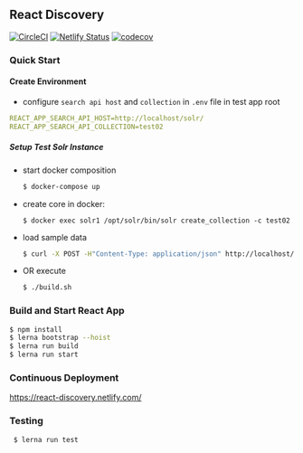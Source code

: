 ## React Discovery
[![CircleCI](https://circleci.com/gh/ubl-chj/react-discovery.svg?style=shield)](https://circleci.com/gh/ubl-chj/react-discovery)
[![Netlify Status](https://api.netlify.com/api/v1/badges/c5727bf2-2ed5-42f7-a8c1-274871f0c3ea/deploy-status)](https://app.netlify.com/sites/react-discovery/deploys)
[![codecov](https://codecov.io/gh/ubl-chj/react-discovery/branch/master/graph/badge.svg)](https://codecov.io/gh/ubl-chj/react-discovery)

### Quick Start

#### Create Environment
- configure `search api host` and `collection` in `.env` file in test app root
```yaml
REACT_APP_SEARCH_API_HOST=http://localhost/solr/
REACT_APP_SEARCH_API_COLLECTION=test02
```
##### Setup Test Solr Instance
- start docker composition 
    ```bash
    $ docker-compose up
    ```
- create core in docker:
    ```
    $ docker exec solr1 /opt/solr/bin/solr create_collection -c test02
    ```
- load sample data
    ```bash
    $ curl -X POST -H"Content-Type: application/json" http://localhost/solr/test02/update/json?commit=true --data-binary @test-data/test-data-02.json
    ```
- OR execute 
    ```bash
    $ ./build.sh
    ```
    
### Build and Start React App
 ```bash
 $ npm install
 $ lerna bootstrap --hoist
 $ lerna run build
 $ lerna run start
```

### Continuous Deployment
https://react-discovery.netlify.com/

### Testing
```bash
 $ lerna run test
```
